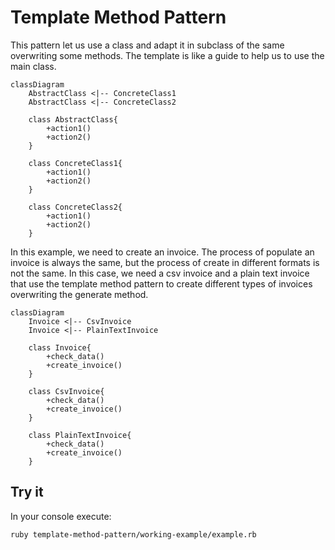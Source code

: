 # Template Method Pattern

This pattern let us use a class and adapt it in subclass of the same overwriting some methods. The template is like a guide to help us to use the main class.

```mermaid
classDiagram
    AbstractClass <|-- ConcreteClass1
    AbstractClass <|-- ConcreteClass2

    class AbstractClass{
        +action1()
        +action2()
    }

    class ConcreteClass1{
        +action1()
        +action2()
    }

    class ConcreteClass2{
        +action1()
        +action2()
    }
```

In this example, we need to create an invoice. The process of populate an invoice is always the same, but the process of create in different formats is not the same. In this case, we need a csv invoice and a plain text invoice that use the template method pattern to create different types of invoices overwriting the generate method.

```mermaid
classDiagram
    Invoice <|-- CsvInvoice
    Invoice <|-- PlainTextInvoice

    class Invoice{
        +check_data()
        +create_invoice()
    }

    class CsvInvoice{
        +check_data()
        +create_invoice()
    }

    class PlainTextInvoice{
        +check_data()
        +create_invoice()
    }
```


## Try it

In your console execute:
```bash
ruby template-method-pattern/working-example/example.rb
```